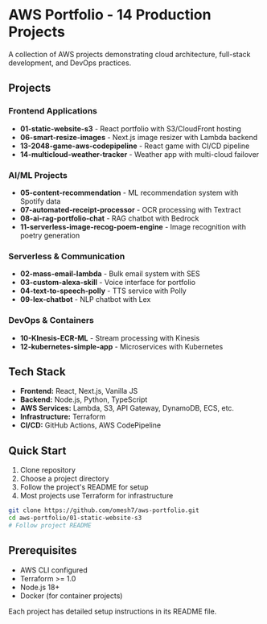 # AWS Portfolio - 14 Production Projects

A collection of AWS projects demonstrating cloud architecture, full-stack development, and DevOps practices.

## Projects

### Frontend Applications
- **01-static-website-s3** - React portfolio with S3/CloudFront hosting
- **06-smart-resize-images** - Next.js image resizer with Lambda backend
- **13-2048-game-aws-codepipeline** - React game with CI/CD pipeline
- **14-multicloud-weather-tracker** - Weather app with multi-cloud failover

### AI/ML Projects
- **05-content-recommendation** - ML recommendation system with Spotify data
- **07-automated-receipt-processor** - OCR processing with Textract
- **08-ai-rag-portfolio-chat** - RAG chatbot with Bedrock
- **11-serverless-image-recog-poem-engine** - Image recognition with poetry generation

### Serverless & Communication
- **02-mass-email-lambda** - Bulk email system with SES
- **03-custom-alexa-skill** - Voice interface for portfolio
- **04-text-to-speech-polly** - TTS service with Polly
- **09-lex-chatbot** - NLP chatbot with Lex

### DevOps & Containers
- **10-KInesis-ECR-ML** - Stream processing with Kinesis
- **12-kubernetes-simple-app** - Microservices with Kubernetes

## Tech Stack
- **Frontend:** React, Next.js, Vanilla JS
- **Backend:** Node.js, Python, TypeScript
- **AWS Services:** Lambda, S3, API Gateway, DynamoDB, ECS, etc.
- **Infrastructure:** Terraform
- **CI/CD:** GitHub Actions, AWS CodePipeline

## Quick Start

1. Clone repository
2. Choose a project directory
3. Follow the project's README for setup
4. Most projects use Terraform for infrastructure

```bash
git clone https://github.com/omesh7/aws-portfolio.git
cd aws-portfolio/01-static-website-s3
# Follow project README
```

## Prerequisites
- AWS CLI configured
- Terraform >= 1.0
- Node.js 18+
- Docker (for container projects)

Each project has detailed setup instructions in its README file.